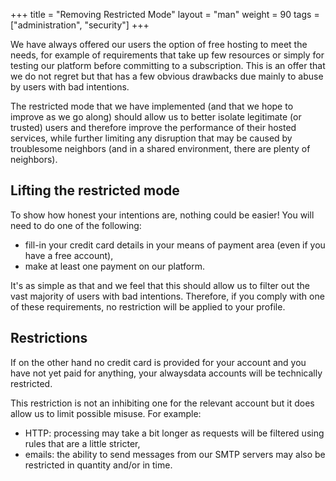 +++
title = "Removing Restricted Mode"
layout = "man"
weight = 90
tags = ["administration", "security"]
+++

We have always offered our users the option of free hosting to meet the needs, for example of requirements that take up few resources or simply for testing our platform before committing to a subscription. This is an offer that we do not regret but that has a few obvious drawbacks due mainly to abuse by users with bad intentions.

The restricted mode that we have implemented (and that we hope to improve as we go along) should allow us to better isolate legitimate (or trusted) users and therefore improve the performance of their hosted services, while further limiting any disruption that may be caused by troublesome neighbors (and in a shared environment, there are plenty of neighbors).

## Lifting the restricted mode

To show how honest your intentions are, nothing could be easier! You will need to do one of the following:

- fill-in your credit card details in your means of payment area (even if you have a free account),
- make at least one payment on our platform.

It's as simple as that and we feel that this should allow us to filter out the vast majority of users with bad intentions. Therefore, if you comply with one of these requirements, no restriction will be applied to your profile.

## Restrictions

If on the other hand no credit card is provided for your account and you have not yet paid for anything, your alwaysdata accounts will be technically restricted.

This restriction is not an inhibiting one for the relevant account but it does allow us to limit possible misuse. For example:

- HTTP: processing may take a bit longer as requests will be filtered using rules that are a little stricter,
- emails: the ability to send messages from our SMTP servers may also be restricted in quantity and/or in time.
